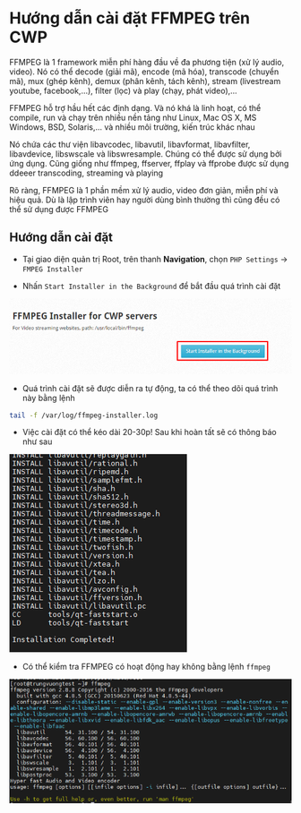 # Hướng dẫn cài đặt FFMPEG trên CWP

FFMPEG là 1 framework miễn phí hàng đầu về đa phương tiện (xử lý audio, video). Nó có thể decode (giải mã), encode (mã hóa), transcode (chuyển mã), mux (ghép kênh), demux (phân kênh, tách kênh), stream (livestream youtube, facebook,...), filter (lọc) và play (chạy, phát video),...

FFMPEG hỗ trợ hầu hết các định dạng. Và nó khá là linh hoạt, có thể compile, run và chạy trên nhiều nền tảng như Linux, Mac OS X, MS Windows, BSD, Solaris,... và nhiều môi trường, kiến trúc khác nhau

Nó chứa các thư viện libavcodec, libavutil, libavformat, libavfilter, libavdevice, libswscale và libswresample. Chúng có thể được sử dụng bởi ứng dụng. Cũng giống như ffmpeg, ffserver, ffplay và ffprobe được sử dụng ddeeer transcoding, streaming và playing

Rõ ràng, FFMPEG là 1 phần mềm xử lý audio, video đơn giản, miễn phí và hiệu quả. Dù là lập trình viên hay người dùng bình thường thì cũng đều có thể sử dụng được FFMPEG

## Hướng dẫn cài đặt

- Tại giao diện quản trị Root, trên thanh **Navigation**, chọn ```PHP Settings``` -> ```FMPEG Installer```

- Nhấn ```Start Installer in the Background``` để bắt đầu quá trình cài đặt

![](./images/cwp_ffmpeg_installer.png)

- Quá trình cài đặt sẽ được diễn ra tự động, ta có thể theo dõi quá trình này bằng lệnh

```sh
tail -f /var/log/ffmpeg-installer.log
```

- Việc cài đặt có thể kéo dài 20-30p! Sau khi hoàn tất sẽ có thông báo như sau

![](./images/cwp_ffmpeg_installation_complete.png)

- Có thể kiểm tra FFMPEG có hoạt động hay không bằng lệnh ```ffmpeg```

![](./images/cwp_ffmpeg_double_check.png)

